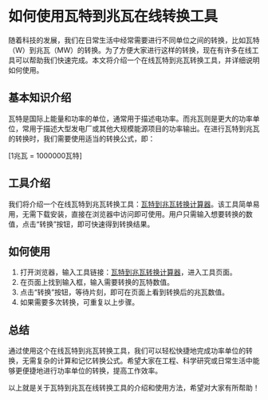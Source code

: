 如何使用瓦特到兆瓦在线转换工具
===============

随着科技的发展，我们在日常生活中经常需要进行不同单位之间的转换，比如瓦特（W）到兆瓦（MW）的转换。为了方便大家进行这样的转换，现在有许多在线工具可以帮助我们快速完成。本文将介绍一个在线瓦特到兆瓦转换工具，并详细说明如何使用。

基本知识介绍
------

瓦特是国际上能量和功率的单位，通常用于描述电功率。而兆瓦则是更大的功率单位，常用于描述大型发电厂或其他大规模能源项目的功率输出。在进行瓦特到兆瓦的转换时，我们需要使用适当的转换公式，即：

\[1兆瓦 = 1000000瓦特\]

工具介绍
----

我们将介绍一个在线瓦特到兆瓦转换工具：[瓦特到兆瓦转换计算器](https://www.onlinecalculatorsfree.com/zh-cn/convert/watts-to-megawatts.html)。该工具简单易用，无需下载安装，直接在浏览器中访问即可使用。用户只需输入想要转换的数值，点击“转换”按钮，即可快速得到转换结果。

如何使用
----

1. 打开浏览器，输入工具链接：[瓦特到兆瓦转换计算器](https://www.onlinecalculatorsfree.com/zh-cn/convert/watts-to-megawatts.html)，进入工具页面。
2. 在页面上找到输入框，输入需要转换的瓦特数值。
3. 点击“转换”按钮，等待片刻，即可在页面上看到转换后的兆瓦数值。
4. 如果需要多次转换，可重复以上步骤。

总结
--

通过使用这个在线瓦特到兆瓦转换工具，我们可以轻松快捷地完成功率单位的转换，无需复杂的计算和记忆转换公式。希望大家在工程、科学研究或日常生活中能够更便捷地进行功率单位的转换，提高工作效率。

以上就是关于瓦特到兆瓦在线转换工具的介绍和使用方法，希望对大家有所帮助！